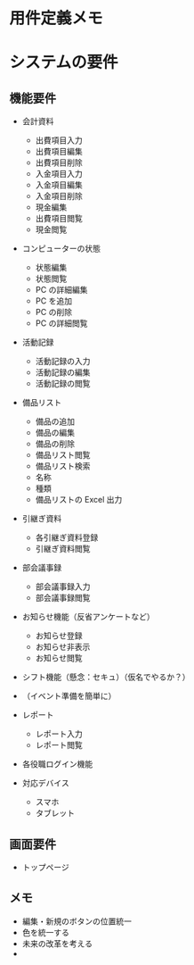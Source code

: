 # 用件定義メモ

# システムの要件

## 機能要件

-   会計資料
    -   出費項目入力
    -   出費項目編集
    -   出費項目削除
    -   入金項目入力
    -   入金項目編集
    -   入金項目削除
    -   現金編集
    -   出費項目閲覧
    -   現金閲覧
-   コンピューターの状態
    -   状態編集
    -   状態閲覧
    -   PC の詳細編集
    -   PC を追加
    -   PC の削除
    -   PC の詳細閲覧
-   活動記録
    -   活動記録の入力
    -   活動記録の編集
    -   活動記録の閲覧
-   備品リスト
    -   備品の追加
    -   備品の編集
    -   備品の削除
    -   備品リスト閲覧
    -   備品リスト検索
    -   名称
    -   種類
    -   備品リストの Excel 出力
-   引継ぎ資料
    -   各引継ぎ資料登録
    -   引継ぎ資料閲覧
-   部会議事録
    -   部会議事録入力
    -   部会議事録閲覧
-   お知らせ機能（反省アンケートなど）
    -   お知らせ登録
    -   お知らせ非表示
    -   お知らせ閲覧
-   シフト機能（懸念：セキュ）（仮名でやるか？）
-   （イベント準備を簡単に）
-   レポート

    -   レポート入力
    -   レポート閲覧

-   各役職ログイン機能

-   対応デバイス
    -   スマホ
    -   タブレット

## 画面要件

-   トップページ

## メモ

-   編集・新規のボタンの位置統一
-   色を統一する
-   未来の改革を考える
- 
